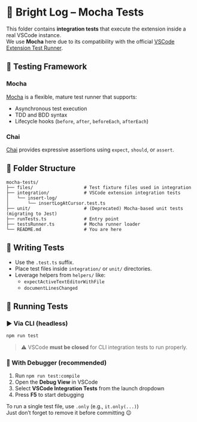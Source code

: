 # 🧪 Bright Log – Mocha Tests

This folder contains **integration tests** that execute the extension inside a real VSCode instance.  
We use **Mocha** here due to its compatibility with the official [VSCode Extension Test Runner](https://code.visualstudio.com/api/working-with-extensions/testing-extension).

## 🔧 Testing Framework

### **Mocha**

[Mocha](https://mochajs.org/) is a flexible, mature test runner that supports:

- Asynchronous test execution
- TDD and BDD syntax
- Lifecycle hooks (`before`, `after`, `beforeEach`, `afterEach`)

### **Chai**

[Chai](https://www.chaijs.com/) provides expressive assertions using `expect`, `should`, or `assert`.

## 📁 Folder Structure

```
mocha-tests/
├── files/                   # Test fixture files used in integration
├── integration/             # VSCode extension integration tests
│   └── insert-log/
│       └── insertLogAtCursor.test.ts
├── unit/                    # (Deprecated) Mocha-based unit tests (migrating to Jest)
├── runTests.ts              # Entry point
├── testsRunner.ts           # Mocha runner loader
└── README.md                # You are here
```

## 🧬 Writing Tests

- Use the `.test.ts` suffix.
- Place test files inside `integration/` or `unit/` directories.
- Leverage helpers from `helpers/` like:
  - `expectActiveTextEditorWithFile`
  - `documentLinesChanged`

## 📱 Running Tests

### ▶️ Via CLI (headless)

```bash
npm run test
```

> ⚠️ VSCode **must be closed** for CLI integration tests to run properly.

### 🐞 With Debugger (recommended)

1. Run `npm run test:compile`
2. Open the **Debug View** in VSCode
3. Select **VSCode Integration Tests** from the launch dropdown
4. Press **F5** to start debugging

To run a single test file, use `.only` (e.g., `it.only(...)`)  
Just don’t forget to remove it before committing 😉
